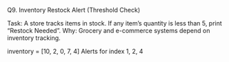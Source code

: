 Q9. Inventory Restock Alert (Threshold Check)

Task: A store tracks items in stock. If any item’s quantity is less than 5, print “Restock Needed”.
Why: Grocery and e-commerce systems depend on inventory tracking.

inventory = [10, 2, 0, 7, 4]
Alerts for index 1, 2, 4